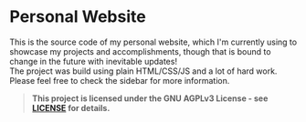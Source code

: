 # Personal Website
This is the source code of my personal website, which I'm currently using to showcase my projects and accomplishments, though that is bound to change in the future with inevitable updates!<br/>
The project was build using plain HTML/CSS/JS and a lot of hard work. Please feel free to check the sidebar for more information.


> **This project is licensed under the GNU AGPLv3 License - see [LICENSE](LICENSE) for details.**